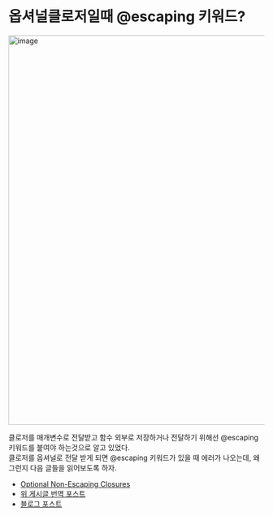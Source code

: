 # 옵셔널클로저일때 @escaping 키워드?

<img width="767" alt="image" src="https://github.com/jaehoon9186/study/assets/83233720/8c96e33a-f3e9-4814-bc54-0e877050b796">

클로저를 매개변수로 전달받고 함수 외부로 저장하거나 전달하기 위해선 @escaping 키워드를 붙여야 하는것으로 알고 있었다.  
클로저를 옵셔널로 전달 받게 되면 @escaping 키워드가 있을 때 에러가 나오는데, 왜 그런지 다음 글들을 읽어보도록 하자. 

* [Optional Non-Escaping Closures](https://oleb.net/blog/2016/10/optional-non-escaping-closures/)
* [위 게시글 번역 포스트](https://blog.canapio.com/79)
* [블로그 포스트](https://brunch.co.kr/@tilltue/52)
